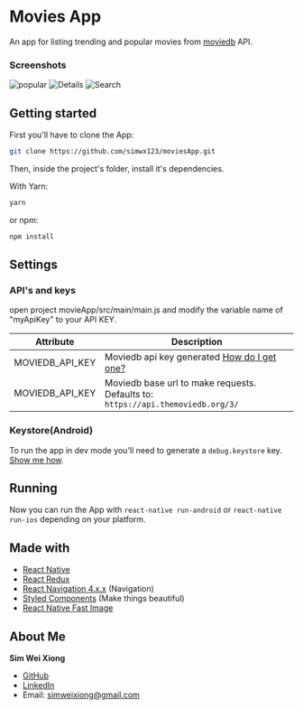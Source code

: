 # Movies App

An app for listing trending and popular movies from [moviedb](https://developers.themoviedb.org/3/getting-started/introduction) API.

### Screenshots
![popular](https://i.imgur.com/TAY7mJF.png?3)
![Details](https://i.imgur.com/4t7ZpS5.png?2)
![Search](https://i.imgur.com/rTtsGTq.png?3)

## Getting started

First you'll have to clone the App:

```bash
git clone https://github.com/simwx123/moviesApp.git
```

Then, inside the project's folder, install it's dependencies.

With Yarn:

```bash
yarn
```

or npm:

```bash
npm install
```

## Settings

### API's and keys
open project movieApp/src/main/main.js and modify the variable name of "myApiKey" to your API KEY.

| Attribute       | Description                                                                                                                        |
| --------------- | ---------------------------------------------------------------------------------------------------------------------------------- |
| MOVIEDB_API_KEY | Moviedb api key generated [How do I get one?](https://developers.themoviedb.org/3/getting-started/introduction)                    |
| MOVIEDB_API_KEY | Moviedb base url to make requests. Defaults to: `https://api.themoviedb.org/3/`                                                    |

### Keystore(Android)

To run the app in dev mode you'll need to generate a `debug.keystore` key. [Show me how](https://coderwall.com/p/r09hoq/android-generate-release-debug-keystores).

## Running

Now you can run the App with `react-native run-android` or `react-native run-ios` depending on your platform.

## Made with
- [React Native](https://facebook.github.io/react-native/)
- [React Redux](https://react-redux.js.org/)
- [React Navigation 4.x.x](https://reactnavigation.org/en/) (Navigation)
- [Styled Components](https://www.styled-components.com/) (Make things beautiful)
- [React Native Fast Image](https://github.com/DylanVann/react-native-fast-image)

## About Me

**Sim Wei Xiong**

- [GitHub](https://github.com/simwx123)
- [LinkedIn](https://www.linkedin.com/in/sim-wei-xiong-281876124/)
- Email: simweixiong@gmail.com
